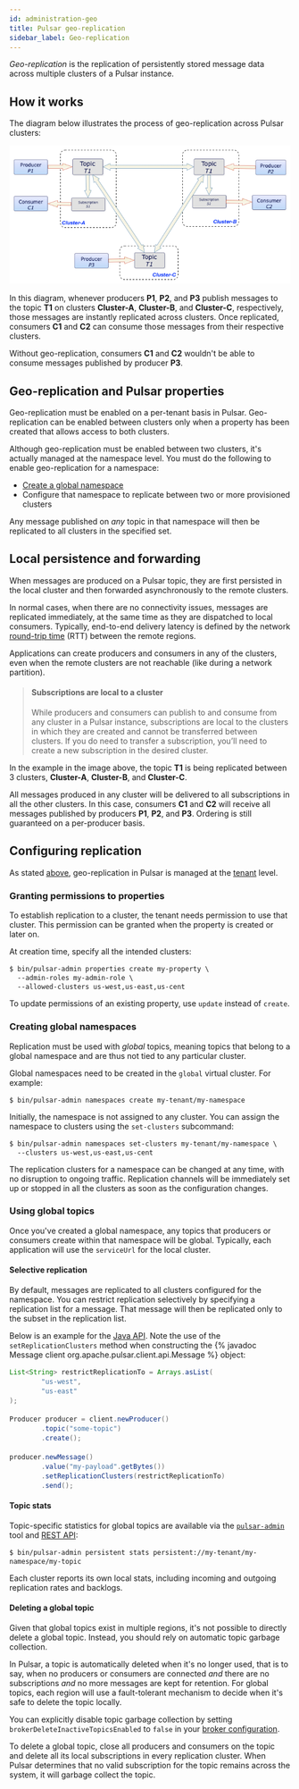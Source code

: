 ```yaml
---
id: administration-geo
title: Pulsar geo-replication
sidebar_label: Geo-replication
---
```


*Geo-replication* is the replication of persistently stored message data across multiple clusters of a Pulsar instance.

## How it works

The diagram below illustrates the process of geo-replication across Pulsar clusters:

![Replication Diagram](assets/geo-replication.png)

In this diagram, whenever producers **P1**, **P2**, and **P3** publish messages to the topic **T1** on clusters **Cluster-A**, **Cluster-B**, and **Cluster-C**, respectively, those messages are instantly replicated across clusters. Once replicated, consumers **C1** and **C2** can consume those messages from their respective clusters.

Without geo-replication, consumers **C1** and **C2** wouldn't be able to consume messages published by producer **P3**.

## Geo-replication and Pulsar properties

Geo-replication must be enabled on a per-tenant basis in Pulsar. Geo-replication can be enabled between clusters only when a property has been created that allows access to both clusters.

Although geo-replication must be enabled between two clusters, it's actually managed at the namespace level. You must do the following to enable geo-replication for a namespace:

* [Create a global namespace](#creating-global-namespaces)
* Configure that namespace to replicate between two or more provisioned clusters

Any message published on *any* topic in that namespace will then be replicated to all clusters in the specified set.

## Local persistence and forwarding

When messages are produced on a Pulsar topic, they are first persisted in the local cluster and then forwarded asynchronously to the remote clusters.

In normal cases, when there are no connectivity issues, messages are replicated immediately, at the same time as they are dispatched to local consumers. Typically, end-to-end delivery latency is defined by the network [round-trip time](https://en.wikipedia.org/wiki/Round-trip_delay_time) (RTT) between the remote regions.

Applications can create producers and consumers in any of the clusters, even when the remote clusters are not reachable (like during a network partition).

> #### Subscriptions are local to a cluster
> While producers and consumers can publish to and consume from any cluster in a Pulsar instance, subscriptions are local to the clusters in which they are created and cannot be transferred between clusters. If you do need to transfer a subscription, you’ll need to create a new subscription in the desired cluster.

In the example in the image above, the topic **T1** is being replicated between 3 clusters, **Cluster-A**, **Cluster-B**, and **Cluster-C**.

All messages produced in any cluster will be delivered to all subscriptions in all the other clusters. In this case, consumers **C1** and **C2** will receive all messages published by producers **P1**, **P2**, and **P3**. Ordering is still guaranteed on a per-producer basis.

## Configuring replication

As stated [above](#geo-replication-and-pulsar-properties), geo-replication in Pulsar is managed at the [tenant](reference-terminology.md#tenant) level.

### Granting permissions to properties

To establish replication to a cluster, the tenant needs permission to use that cluster. This permission can be granted when the property is created or later on.

At creation time, specify all the intended clusters:

```shell
$ bin/pulsar-admin properties create my-property \
  --admin-roles my-admin-role \
  --allowed-clusters us-west,us-east,us-cent
```

To update permissions of an existing property, use `update` instead of `create`.

### Creating global namespaces

Replication must be used with *global* topics, meaning topics that belong to a global namespace and are thus not tied to any particular cluster.

Global namespaces need to be created in the `global` virtual cluster. For example:

```shell
$ bin/pulsar-admin namespaces create my-tenant/my-namespace
```

Initially, the namespace is not assigned to any cluster. You can assign the namespace to clusters using the `set-clusters` subcommand:

```shell
$ bin/pulsar-admin namespaces set-clusters my-tenant/my-namespace \
  --clusters us-west,us-east,us-cent
```

The replication clusters for a namespace can be changed at any time, with no disruption to ongoing traffic. Replication channels will be immediately set up or stopped in all the clusters as soon as the configuration changes.

### Using global topics

Once you've created a global namespace, any topics that producers or consumers create within that namespace will be global. Typically, each application will use the `serviceUrl` for the local cluster.

#### Selective replication

By default, messages are replicated to all clusters configured for the namespace. You can restrict replication selectively by specifying a replication list for a message. That message will then be replicated only to the subset in the replication list.

Below is an example for the [Java API](client-libraries-java.md). Note the use of the `setReplicationClusters` method when constructing the {% javadoc Message client org.apache.pulsar.client.api.Message %} object:

```java
List<String> restrictReplicationTo = Arrays.asList(
        "us-west",
        "us-east"
);

Producer producer = client.newProducer()
        .topic("some-topic")
        .create();

producer.newMessage()
        .value("my-payload".getBytes())
        .setReplicationClusters(restrictReplicationTo)
        .send();
```

#### Topic stats

Topic-specific statistics for global topics are available via the [`pulsar-admin`](reference-pulsar-admin.md) tool and [REST API](reference-rest-api.md):

```shell
$ bin/pulsar-admin persistent stats persistent://my-tenant/my-namespace/my-topic
```

Each cluster reports its own local stats, including incoming and outgoing replication rates and backlogs.

#### Deleting a global topic

Given that global topics exist in multiple regions, it's not possible to directly delete a global topic. Instead, you should rely on automatic topic garbage collection.

In Pulsar, a topic is automatically deleted when it's no longer used, that is to say, when no producers or consumers are connected *and* there are no subscriptions *and* no more messages are kept for retention. For global topics, each region will use a fault-tolerant mechanism to decide when it's safe to delete the topic locally.

You can explicitly disable topic garbage collection by setting `brokerDeleteInactiveTopicsEnabled` to `false` in your [broker configuration](reference-configuration#broker).

To delete a global topic, close all producers and consumers on the topic and delete all its local subscriptions in every replication cluster. When Pulsar determines that no valid subscription for the topic remains across the system, it will garbage collect the topic.
